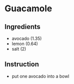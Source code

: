 # Guacamole

## Ingredients

* avocado (1.35)
* lemon (0.64)
* salt (2)

## Instruction

* put one avocado into a bowl
